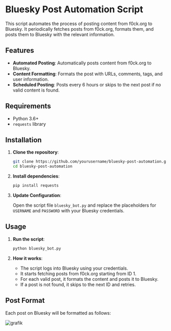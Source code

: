 # Bluesky Post Automation Script

This script automates the process of posting content from f0ck.org to Bluesky. It periodically fetches posts from f0ck.org, formats them, and posts them to Bluesky with the relevant information.

## Features

- **Automated Posting**: Automatically posts content from f0ck.org to Bluesky.
- **Content Formatting**: Formats the post with URLs, comments, tags, and user information.
- **Scheduled Posting**: Posts every 6 hours or skips to the next post if no valid content is found.

## Requirements

- Python 3.6+
- `requests` library

## Installation

1. **Clone the repository**:

    ```bash
    git clone https://github.com/yourusername/bluesky-post-automation.git
    cd bluesky-post-automation
    ```

2. **Install dependencies**:

    ```bash
    pip install requests
    ```

3. **Update Configuration**:

    Open the script file `bluesky_bot.py` and replace the placeholders for `USERNAME` and `PASSWORD` with your Bluesky credentials.

## Usage

1. **Run the script**:

    ```bash
    python bluesky_bot.py
    ```

2. **How it works**:
   - The script logs into Bluesky using your credentials.
   - It starts fetching posts from f0ck.org starting from ID 1.
   - For each valid post, it formats the content and posts it to Bluesky.
   - If a post is not found, it skips to the next ID and retries.

## Post Format

Each post on Bluesky will be formatted as follows:

![grafik](https://github.com/user-attachments/assets/a321c2ea-d721-4bc7-bb53-c786fcc22731)


